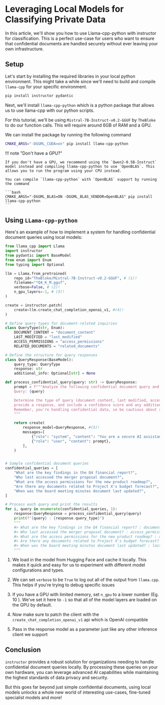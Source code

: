 # Leveraging Local Models for Classifying Private Data

In this article, we'll show you how to use Llama-cpp-python with instructor for classification. This is a perfect use-case for users who want to ensure that confidential documents are handled securely without ever leaving your own infrastructure.

## Setup

Let's start by installing the required libraries in your local python environment. This might take a while since we'll need to build and compile `llama-cpp` for your specific environment.

```bash
pip install instructor pydantic
```

Next, we'll install `llama-cpp-python` which is a python package that allows us to use llama-cpp with our python scripts.

For this tutorial, we'll be using `Mistral-7B-Instruct-v0.2-GGUF` by `TheBloke` to do our function calls. This will require around 6GB of RAM and a GPU.

We can install the package by running the following command

```bash
CMAKE_ARGS="-DGGML_CUDA=on" pip install llama-cpp-python
```

!!! note "Don't have a GPU?"

    If you don't have a GPU, we recommend using the `Qwen2-0.5B-Instruct` model instead and compiling llama-cpp-python to use `OpenBLAS`. This allows you to run the program using your CPU instead.

    You can compile `llama-cpp-python` with `OpenBLAS` support by running the command

    ```bash
    CMAKE_ARGS="-DGGML_BLAS=ON -DGGML_BLAS_VENDOR=OpenBLAS" pip install llama-cpp-python
    ```

## Using `LLama-cpp-python`

Here's an example of how to implement a system for handling confidential document queries using local models:

```python hl_lines="7-12 14-16 40-46"
from llama_cpp import Llama
import instructor
from pydantic import BaseModel
from enum import Enum
from typing import Optional

llm = Llama.from_pretrained(
    repo_id="TheBloke/Mistral-7B-Instruct-v0.2-GGUF", # (1)!
    filename="*Q4_K_M.gguf",
    verbose=False, # (2)!
    n_gpu_layers=-1, # (3)!
)

create = instructor.patch(
    create=llm.create_chat_completion_openai_v1, #(4)!
)

# Define query types for document-related inquiries
class QueryType(str, Enum):
    DOCUMENT_CONTENT = "document_content"
    LAST_MODIFIED = "last_modified"
    ACCESS_PERMISSIONS = "access_permissions"
    RELATED_DOCUMENTS = "related_documents"

# Define the structure for query responses
class QueryResponse(BaseModel):
    query_type: QueryType
    response: str
    additional_info: Optional[str] = None

def process_confidential_query(query: str) -> QueryResponse:
    prompt = f"""Analyze the following confidential document query and provide an appropriate response:
    Query: {query}

    Determine the type of query (document content, last modified, access permissions, or related documents),
    provide a response, and include a confidence score and any additional relevant information.
    Remember, you're handling confidential data, so be cautious about specific details.
    """

    return create(
        response_model=QueryResponse, #(5)!
        messages=[
            {"role": "system", "content": "You are a secure AI assistant trained to handle confidential document queries."},
            {"role": "user", "content": prompt},
        ],
    )


# Sample confidential document queries
confidential_queries = [
    "What are the key findings in the Q4 financial report?",
    "Who last accessed the merger proposal document?",
    "What are the access permissions for the new product roadmap?",
    "Are there any documents related to Project X's budget forecast?",
    "When was the board meeting minutes document last updated?",
]

# Process each query and print the results
for i, query in enumerate(confidential_queries, 1):
    response:QueryResponse = process_confidential_query(query)
    print(f"{query} : {response.query_type}")
    """
    #> What are the key findings in the Q4 financial report? : document_content
    #> Who last accessed the merger proposal document? : access_permissions
    #> What are the access permissions for the new product roadmap? : access_permissions
    #> Are there any documents related to Project X's budget forecast? : document_content
    #> When was the board meeting minutes document last updated? : last_modified
    """
```

1. We load in the model from Hugging Face and cache it locally. This makes it quick and easy for us to experiment with different model configurations and types.

2. We can set `verbose` to be `True` to log out all of the output from `llama.cpp`. This helps if you're trying to debug specific issues

3. If you have a GPU with limited memory, set `n_gpu` to a lower number (Eg. 10 ). We've set it here to `-1` so that all of the model layers are loaded on the GPU by default.

4. Now make sure to patch the client with the `create_chat_completion_openai_v1` api which is OpenAI compatible

5. Pass in the response model as a parameter just like any other inference client we support

## Conclusion

`instructor` provides a robust solution for organizations needing to handle confidential document queries locally. By processing these queries on your own hardware, you can leverage advanced AI capabilities while maintaining the highest standards of data privacy and security.

But this goes far beyond just simple confidential documents, using local models unlocks a whole new world of interesting use-cases, fine-tuned specialist models and more!

